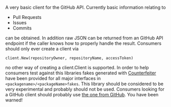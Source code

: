 A very basic client for the GitHub API. Currently basic information relating to

- Pull Requests
- Issues
- Commits

can be obtained. In addition raw JSON can be returned from an GitHub API endpoint
if the caller knows how to properly handle the result. Consumers should only
ever create a client via

```
client.New(repositoryOwner, repositoryName, accessToken)
```

no other way of creating a client.Client is supported. In order to help consumers
test against this libraries fakes generated with [Counterfeiter](https://github.com/maxbrunsfeld/counterfeiter)
have been provided for all major interfaces in `<packagename>/<packageName>fakes`.
This library should be considered to be very experimental and probably should not
be used. Consumers looking for a GitHub client should probably use [the one from GitHub](https://github.com/octokit/go-octokit).
You have been warned!
